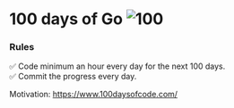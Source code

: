 # 100 days of Go ![100](https://img.shields.io/badge/31-100-blue)


### Rules
✅ Code minimum an hour every day for the next 100 days.<br>
✅ Commit the progress every day.

Motivation: https://www.100daysofcode.com/

